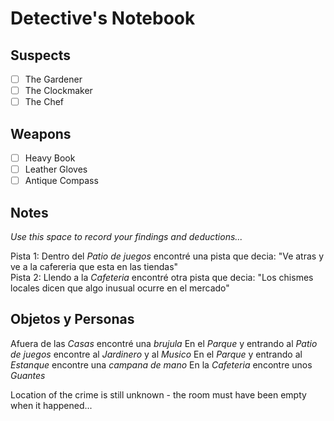 # Detective's Notebook

## Suspects
- [ ] The Gardener
- [ ] The Clockmaker
- [ ] The Chef

## Weapons
- [ ] Heavy Book
- [ ] Leather Gloves
- [ ] Antique Compass

## Notes
*Use this space to record your findings and deductions...*

Pista 1: Dentro del *Patio de juegos* encontré una pista que decia:
         "Ve atras y ve a la cafereria que esta en las tiendas"  
Pista 2: Llendo a la *Cafeteria* encontré otra pista que decia:
	 "Los chismes locales dicen que algo inusual ocurre en el mercado"

## Objetos y Personas

Afuera de las *Casas* encontré una *brujula*
En el *Parque* y entrando al *Patio de juegos*  encontre al *Jardinero* y al *Musico*
En el *Parque* y entrando al *Estanque* encontre una *campana de mano*
En la *Cafeteria* encontre unos *Guantes*



Location of the crime is still unknown - the room must have been empty when it happened...
